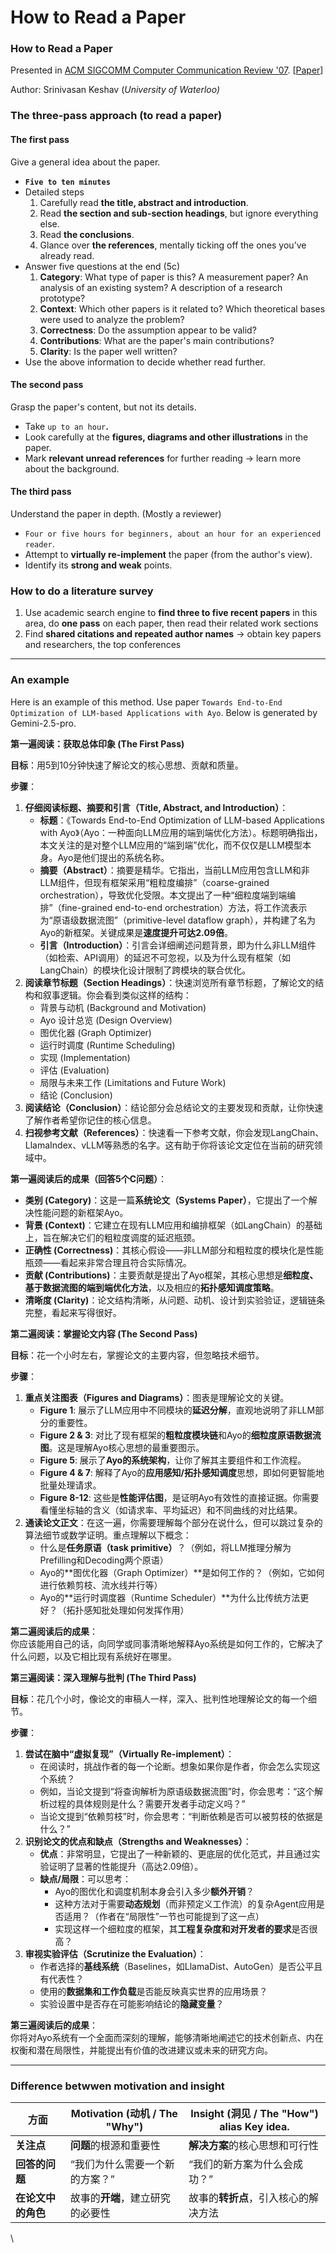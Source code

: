 # How to Read a Paper

### How to Read a Paper

Presented in [ACM SIGCOMM Computer Communication Review '07](https://dl.acm.org/doi/abs/10.1145/1273445.1273458). \[[Paper](http://ccr.sigcomm.org/online/files/p83-keshavA.pdf)]

Author: Srinivasan Keshav (_University of Waterloo)_

### The three-pass approach (to read a paper)

#### The first pass

Give a general idea about the paper.

* **`Five to ten minutes`**
* Detailed steps
  1. Carefully read **the title, abstract and introduction**.
  2. Read **the section and sub-section headings**, but ignore everything else.
  3. Read **the conclusions**.
  4. Glance over **the references**, mentally ticking off the ones you’ve already read.
* Answer five questions at the end (5c)
  1. **Category**: What type of paper is this? A measurement paper? An analysis of an existing system? A description of a research prototype?
  2. **Context**: Which other papers is it related to? Which theoretical bases were used to analyze the problem?
  3. **Correctness**: Do the assumption appear to be valid?
  4. **Contributions**: What are the paper's main contributions?
  5. **Clarity**: Is the paper well written?
* Use the above information to decide whether read further.

#### The second pass

Grasp the paper's content, but not its details.

* Take `up to an hour`**.**
* Look carefully at the **figures, diagrams and other illustrations** in the paper.
* Mark **relevant unread references** for further reading -> learn more about the background.

#### The third pass

Understand the paper in depth. (Mostly a reviewer)

* `Four or five hours for beginners, about an hour for an experienced reader`.
* Attempt to **virtually re-implement** the paper (from the author's view).
* Identify its **strong and weak** points.

### How to do a literature survey

1. Use academic search engine to **find three to five recent papers** in this area, do **one pass** on each paper, then read their related work sections
2. Find **shared citations and repeated author names** -> obtain key papers and researchers, the top conferences

***

### An example

Here is an example of this method. Use paper `Towards End-to-End Optimization of LLM-based Applications with Ayo`. Below is generated by Gemini-2.5-pro.



**第一遍阅读：获取总体印象 (The First Pass)**

**目标**：用5到10分钟快速了解论文的核心思想、贡献和质量。

**步骤**：

1. **仔细阅读标题、摘要和引言（Title, Abstract, and Introduction）**：
   * **标题**：《Towards End-to-End Optimization of LLM-based Applications with Ayo》（Ayo：一种面向LLM应用的端到端优化方法）。标题明确指出，本文关注的是对整个LLM应用的“端到端”优化，而不仅仅是LLM模型本身。Ayo是他们提出的系统名称。
   * **摘要（Abstract）**：摘要是精华。它指出，当前LLM应用包含LLM和非LLM组件，但现有框架采用“粗粒度编排”（coarse-grained orchestration），导致优化受限。本文提出了一种“细粒度端到端编排”（fine-grained end-to-end orchestration）方法，将工作流表示为“原语级数据流图”（primitive-level dataflow graph），并构建了名为Ayo的新框架。关键成果是**速度提升可达2.09倍**。
   * **引言（Introduction）**：引言会详细阐述问题背景，即为什么非LLM组件（如检索、API调用）的延迟不可忽视，以及为什么现有框架（如LangChain）的模块化设计限制了跨模块的联合优化。
2. **阅读章节标题（Section Headings）**：快速浏览所有章节标题，了解论文的结构和叙事逻辑。你会看到类似这样的结构：
   * 背景与动机 (Background and Motivation)
   * Ayo 设计总览 (Design Overview)
   * 图优化器 (Graph Optimizer)
   * 运行时调度 (Runtime Scheduling)
   * 实现 (Implementation)
   * 评估 (Evaluation)
   * 局限与未来工作 (Limitations and Future Work)
   * 结论 (Conclusion)
3. **阅读结论（Conclusion）**：结论部分会总结论文的主要发现和贡献，让你快速了解作者希望你记住的核心信息。
4. **扫视参考文献（References）**：快速看一下参考文献，你会发现LangChain、LlamaIndex、vLLM等熟悉的名字。这有助于你将该论文定位在当前的研究领域中。

**第一遍阅读后的成果（回答5个C问题）**：

* **类别 (Category)**：这是一篇**系统论文（Systems Paper）**，它提出了一个解决性能问题的新框架Ayo。
* **背景 (Context)**：它建立在现有LLM应用和编排框架（如LangChain）的基础上，旨在解决它们的粗粒度调度的延迟瓶颈。
* **正确性 (Correctness)**：其核心假设——非LLM部分和粗粒度的模块化是性能瓶颈——看起来非常合理且符合实际情况。
* **贡献 (Contributions)**：主要贡献是提出了Ayo框架，其核心思想是**细粒度、基于数据流图的端到端优化方法**，以及相应的**拓扑感知调度策略**。
* **清晰度 (Clarity)**：论文结构清晰，从问题、动机、设计到实验验证，逻辑链条完整，看起来写得很好。



**第二遍阅读：掌握论文内容 (The Second Pass)**

**目标**：花一个小时左右，掌握论文的主要内容，但忽略技术细节。

**步骤**：

1. **重点关注图表（Figures and Diagrams）**：图表是理解论文的关键。
   * **Figure 1**: 展示了LLM应用中不同模块的**延迟分解**，直观地说明了非LLM部分的重要性。
   * **Figure 2 & 3**: 对比了现有框架的**粗粒度模块链**和Ayo的**细粒度原语数据流图**。这是理解Ayo核心思想的最重要图示。
   * **Figure 5**: 展示了**Ayo的系统架构**，让你了解其主要组件和工作流程。
   * **Figure 4 & 7**: 解释了Ayo的**应用感知/拓扑感知调度**思想，即如何更智能地批量处理请求。
   * **Figure 8-12**: 这些是**性能评估图**，是证明Ayo有效性的直接证据。你需要看懂坐标轴的含义（如请求率、平均延迟）和不同曲线的对比结果。
2. **通读论文正文**：在这一遍，你需要理解每个部分在说什么，但可以跳过复杂的算法细节或数学证明。重点理解以下概念：
   * 什么是**任务原语（task primitive）**？（例如，将LLM推理分解为Prefilling和Decoding两个原语）
   * Ayo的\*\*图优化器（Graph Optimizer）\*\*是如何工作的？（例如，它如何进行依赖剪枝、流水线并行等）
   * Ayo的\*\*运行时调度器（Runtime Scheduler）\*\*为什么比传统方法更好？（拓扑感知批处理如何发挥作用）

**第二遍阅读后的成果**：\
你应该能用自己的话，向同学或同事清晰地解释Ayo系统是如何工作的，它解决了什么问题，以及它相比现有系统好在哪里。



**第三遍阅读：深入理解与批判 (The Third Pass)**

**目标**：花几个小时，像论文的审稿人一样，深入、批判性地理解论文的每一个细节。

**步骤**：

1. **尝试在脑中“虚拟复现”（Virtually Re-implement）**：
   * 在阅读时，挑战作者的每一个论断。想象如果你是作者，你会怎么实现这个系统？
   * 例如，当论文提到“将查询解析为原语级数据流图”时，你会思考：“这个解析过程的具体规则是什么？需要开发者手动定义吗？”
   * 当论文提到“依赖剪枝”时，你会思考：“判断依赖是否可以被剪枝的依据是什么？”
2. **识别论文的优点和缺点（Strengths and Weaknesses）**：
   * **优点**：非常明显，它提出了一种新颖的、更底层的优化范式，并且通过实验证明了显著的性能提升（高达2.09倍）。
   * **缺点/局限**：可以思考：
     * Ayo的图优化和调度机制本身会引入多少**额外开销**？
     * 这种方法对于需要**动态规划**（而非预定义工作流）的复杂Agent应用是否适用？（作者在“局限性”一节也可能提到了这一点）
     * 实现这样一个细粒度的框架，其**工程复杂度和对开发者的要求**是否很高？
3. **审视实验评估（Scrutinize the Evaluation）**：
   * 作者选择的**基线系统**（Baselines，如LlamaDist、AutoGen）是否公平且有代表性？
   * 使用的**数据集和工作负载**是否能反映真实世界的应用场景？
   * 实验设置中是否存在可能影响结论的**隐藏变量**？

**第三遍阅读后的成果**：\
你将对Ayo系统有一个全面而深刻的理解，能够清晰地阐述它的技术创新点、内在权衡和潜在局限性，并能提出有价值的改进建议或未来的研究方向。



***

### Difference betwwen motivation and insight

| 方面          | Motivation (动机 / The "Why") | Insight (洞见 / The "How") alias Key idea. |
| ----------- | --------------------------- | ---------------------------------------- |
| **关注点**     | **问题**的根源和重要性               | **解决方案**的核心思想和可行性                        |
| **回答的问题**   | “我们为什么需要一个新的方案？”            | “我们的新方案为什么会成功？”                          |
| **在论文中的角色** | 故事的**开端**，建立研究的必要性          | 故事的**转折点**，引入核心的解决方法                     |

\
